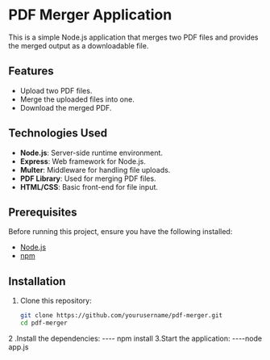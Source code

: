 # PDF Merger Application

This is a simple Node.js application that merges two PDF files and provides the merged output as a downloadable file.

## Features
- Upload two PDF files.
- Merge the uploaded files into one.
- Download the merged PDF.

## Technologies Used
- **Node.js**: Server-side runtime environment.
- **Express**: Web framework for Node.js.
- **Multer**: Middleware for handling file uploads.
- **PDF Library**: Used for merging PDF files.
- **HTML/CSS**: Basic front-end for file input.

## Prerequisites

Before running this project, ensure you have the following installed:

- [Node.js](https://nodejs.org/)
- [npm](https://www.npmjs.com/)

## Installation

1. Clone this repository:
   ```bash
   git clone https://github.com/yourusername/pdf-merger.git
   cd pdf-merger
2 .Install the dependencies:
---- npm install
3.Start the application:
----node app.js
